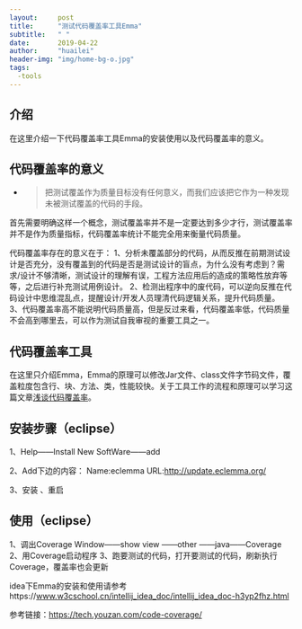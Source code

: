 ```yaml
---
layout:     post
title:      "测试代码覆盖率工具Emma"
subtitle:   " "
date:       2019-04-22
author:     "huailei"
header-img: "img/home-bg-o.jpg"
tags:
  -tools
---
```

## 介绍
在这里介绍一下代码覆盖率工具Emma的安装使用以及代码覆盖率的意义。

## 代码覆盖率的意义
- > 把测试覆盖作为质量目标没有任何意义，而我们应该把它作为一种发现未被测试覆盖的代码的手段。


首先需要明确这样一个概念，测试覆盖率并不是一定要达到多少才行，测试覆盖率并不是作为质量指标，代码覆盖率统计不能完全用来衡量代码质量。

代码覆盖率存在的意义在于：
1、分析未覆盖部分的代码，从而反推在前期测试设计是否充分，没有覆盖到的代码是否是测试设计的盲点，为什么没有考虑到？需求/设计不够清晰，测试设计的理解有误，工程方法应用后的造成的策略性放弃等等，之后进行补充测试用例设计。
2、检测出程序中的废代码，可以逆向反推在代码设计中思维混乱点，提醒设计/开发人员理清代码逻辑关系，提升代码质量。
3、代码覆盖率高不能说明代码质量高，但是反过来看，代码覆盖率低，代码质量不会高到哪里去，可以作为测试自我审视的重要工具之一。

## 代码覆盖率工具
在这里只介绍Emma，Emma的原理可以修改Jar文件、class文件字节码文件，覆盖粒度包含行、块、方法、类，性能较快。关于工具工作的流程和原理可以学习这篇文章[浅谈代码覆盖率](https://tech.youzan.com/code-coverage/)。

## 安装步骤（eclipse）
1、Help——Install New SoftWare——add

2、Add下边的内容：
Name:eclemma
URL:http://update.eclemma.org/

3、安装 、重启

## 使用（eclipse）
1、调出Coverage
Window——show view ——other ——java——Coverage
2、用Coverage启动程序
3、跑要测试的代码，打开要测试的代码，刷新执行Coverage，覆盖率也会更新

idea下Emma的安装和使用请参考https://www.w3cschool.cn/intellij_idea_doc/intellij_idea_doc-h3yp2fhz.html

参考链接：https://tech.youzan.com/code-coverage/
